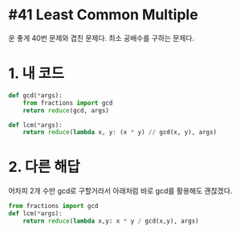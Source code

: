 # #41 Least Common Multiple

운 좋게 40번 문제와 겹친 문제다. 최소 공배수를 구하는 문제다.

# 1. 내 코드

```py
def gcd(*args):
    from fractions import gcd
    return reduce(gcd, args)

def lcm(*args):
    return reduce(lambda x, y: (x * y) // gcd(x, y), args)
```

# 2. 다른 해답

어차피 2개 수만 gcd로 구할거라서 아래처럼 바로 gcd를 활용해도 괜찮겠다.

```py
from fractions import gcd
def lcm(*args):
    return reduce(lambda x,y: x * y / gcd(x,y), args)
```
